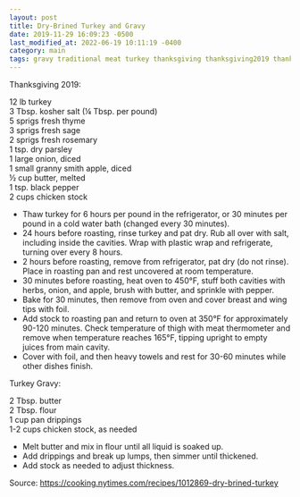 ```yaml
---
layout: post
title: Dry-Brined Turkey and Gravy
date: 2019-11-29 16:09:23 -0500
last_modified_at: 2022-06-19 10:11:19 -0400
category: main
tags: gravy traditional meat turkey thanksgiving thanksgiving2019 thanksgiving2020 nytimes longish
---
```

Thanksgiving 2019:  
  
12 lb turkey  
3 Tbsp. kosher salt (¼ Tbsp. per pound)  
5 sprigs fresh thyme  
3 sprigs fresh sage  
2 sprigs fresh rosemary  
1 tsp. dry parsley  
1 large onion, diced  
1 small granny smith apple, diced  
½ cup butter, melted  
1 tsp. black pepper  
2 cups chicken stock  

* Thaw turkey for 6 hours per pound in the refrigerator, or 30 minutes per pound in a cold water bath (changed every 30 minutes).
* 24 hours before roasting, rinse turkey and pat dry. Rub all over with salt, including inside the cavities. Wrap with plastic wrap and refrigerate, turning over every 8 hours.
* 2 hours before roasting, remove from refrigerator, pat dry (do not rinse). Place in roasting pan and rest uncovered at room temperature.
* 30 minutes before roasting, heat oven to 450°F, stuff both cavities with herbs, onion, and apple, brush with butter, and sprinkle with pepper.
* Bake for 30 minutes, then remove from oven and cover breast and wing tips with foil.
* Add stock to roasting pan and return to oven at 350°F for approximately 90-120 minutes. Check temperature of thigh with meat thermometer and remove when temperature reaches 165°F, tipping upright to empty juices from main cavity.
* Cover with foil, and then heavy towels and rest for 30-60 minutes while other dishes finish.

Turkey Gravy:

2 Tbsp. butter  
2 Tbsp. flour  
1 cup pan drippings  
1-2 cups chicken stock, as needed  

* Melt butter and mix in flour until all liquid is soaked up.
* Add drippings and break up lumps, then simmer until thickened.
* Add stock as needed to adjust thickness.

Source: <https://cooking.nytimes.com/recipes/1012869-dry-brined-turkey>

